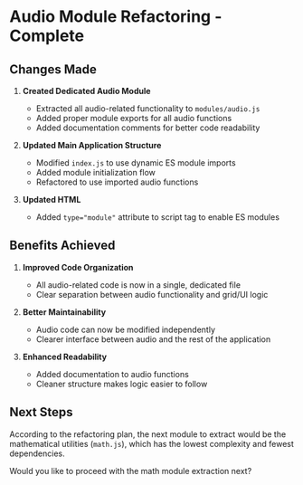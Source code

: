 # Audio Module Refactoring - Complete

## Changes Made

1. **Created Dedicated Audio Module**
   - Extracted all audio-related functionality to `modules/audio.js`
   - Added proper module exports for all audio functions
   - Added documentation comments for better code readability

2. **Updated Main Application Structure**
   - Modified `index.js` to use dynamic ES module imports
   - Added module initialization flow
   - Refactored to use imported audio functions

3. **Updated HTML**
   - Added `type="module"` attribute to script tag to enable ES modules

## Benefits Achieved

1. **Improved Code Organization**
   - All audio-related code is now in a single, dedicated file
   - Clear separation between audio functionality and grid/UI logic

2. **Better Maintainability**
   - Audio code can now be modified independently
   - Clearer interface between audio and the rest of the application

3. **Enhanced Readability**
   - Added documentation to audio functions
   - Cleaner structure makes logic easier to follow

## Next Steps

According to the refactoring plan, the next module to extract would be the mathematical utilities (`math.js`), which has the lowest complexity and fewest dependencies.

Would you like to proceed with the math module extraction next?
